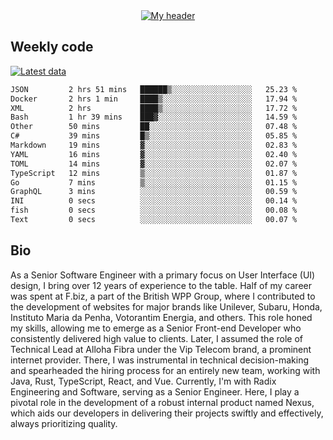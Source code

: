 <div align="center">
  <a href="https://skvggor.dev">
    <img src="https://github.com/skvggor/skvggor/assets/958723/d0c9aa9c-0c21-4219-acff-3d4f36f94691" alt="My header" />
  </a>
</div>


## Weekly code

[![Latest data](https://github.com/skvggor/skvggor/actions/workflows/main.yml/badge.svg)](https://github.com/skvggor/skvggor/actions/workflows/main.yml)

<!--START_SECTION:waka-->

```txt
JSON         2 hrs 51 mins   ██████▒░░░░░░░░░░░░░░░░░░   25.23 %
Docker       2 hrs 1 min     ████▒░░░░░░░░░░░░░░░░░░░░   17.94 %
XML          2 hrs           ████▒░░░░░░░░░░░░░░░░░░░░   17.72 %
Bash         1 hr 39 mins    ███▓░░░░░░░░░░░░░░░░░░░░░   14.59 %
Other        50 mins         ██░░░░░░░░░░░░░░░░░░░░░░░   07.48 %
C#           39 mins         █▒░░░░░░░░░░░░░░░░░░░░░░░   05.85 %
Markdown     19 mins         ▓░░░░░░░░░░░░░░░░░░░░░░░░   02.83 %
YAML         16 mins         ▓░░░░░░░░░░░░░░░░░░░░░░░░   02.40 %
TOML         14 mins         ▓░░░░░░░░░░░░░░░░░░░░░░░░   02.07 %
TypeScript   12 mins         ▒░░░░░░░░░░░░░░░░░░░░░░░░   01.87 %
Go           7 mins          ▒░░░░░░░░░░░░░░░░░░░░░░░░   01.15 %
GraphQL      3 mins          ░░░░░░░░░░░░░░░░░░░░░░░░░   00.59 %
INI          0 secs          ░░░░░░░░░░░░░░░░░░░░░░░░░   00.14 %
fish         0 secs          ░░░░░░░░░░░░░░░░░░░░░░░░░   00.08 %
Text         0 secs          ░░░░░░░░░░░░░░░░░░░░░░░░░   00.07 %
```

<!--END_SECTION:waka-->

## Bio

<p>As a Senior Software Engineer with a primary focus on User Interface (UI) design, I bring over 12 years of experience to the table. Half of my career was spent at F.biz, a part of the British WPP Group, where I contributed to the development of websites for major brands like Unilever, Subaru, Honda, Instituto Maria da Penha, Votorantim Energia, and others. This role honed my skills, allowing me to emerge as a Senior Front-end Developer who consistently delivered high value to clients. Later, I assumed the role of Technical Lead at Alloha Fibra under the Vip Telecom brand, a prominent internet provider. There, I was instrumental in technical decision-making and spearheaded the hiring process for an entirely new team, working with Java, Rust, TypeScript, React, and Vue. Currently, I'm with Radix Engineering and Software, serving as a Senior Engineer. Here, I play a pivotal role in the development of a robust internal product named Nexus, which aids our developers in delivering their projects swiftly and effectively, always prioritizing quality.</p>

<!-- </details> -->

<!-- <div align="center">
  <h2>🤖 Recent Code Activity</h2>
  <img width="500" src="https://github-readme-stats.vercel.app/api/wakatime?username=skvggor&hide_title=true&layout=compact&theme=transparent" alt="Wakatime Stats" />
</div>

<br>

<div align="center">
  <h2>📈 GitHub Stats</h2>
  <img width="500" src="https://github-readme-stats.vercel.app/api?username=skvggor&show_icons=true&theme=transparent&hide_title=true&count_private=true" alt="GitHub Stats" />
</div>
 -->
